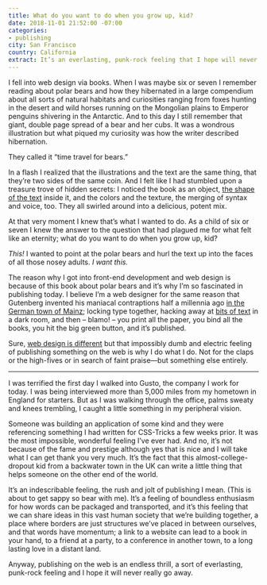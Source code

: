 ```yaml
---
title: What do you want to do when you grow up, kid?
date: 2018-11-01 21:52:00 -07:00
categories:
- publishing
city: San Francisco
country: California
extract: It’s an everlasting, punk-rock feeling that I hope will never really go away.
---
```


I fell into web design via books. When I was maybe six or seven I remember reading about polar bears and how they hibernated in a large compendium about all sorts of natural habitats and curiosities ranging from foxes hunting in the desert and wild horses running on the Mongolian plains to Emperor penguins shivering in the Antarctic. And to this day I still remember that giant, double page spread of a bear and her cubs. It was a wondrous illustration but what piqued my curiosity was how the writer described hibernation.

They called it “time travel for bears.”

In a flash I realized that the illustrations and the text are the same thing, that they’re two sides of the same coin. And I felt like I had stumbled upon a treasure trove of hidden secrets: I noticed the book as an object, [the shape of the text](https://robinrendle.com/essays/call-me-interactivity/) inside it, and the colors and the texture, the merging of syntax and voice, too. They all swirled around into a delicious, potent mix.

At that very moment I knew that’s what I wanted to do. As a child of six or seven I knew the answer to the question that had plagued me for what felt like an eternity; what do you want to do when you grow up, kid?

_This!_ I wanted to point at the polar bears and hurl the text up into the faces of all those nosey adults. _I want this._

The reason why I got into front-end development and web design is because of this book about polar bears and it’s why I’m so fascinated in publishing today. I believe I’m a web designer for the same reason that Gutenberg invented his maniacal contraptions half a millennia ago [in the German town of Mainz](https://robinrendle.com/essays/futures-of-typography/); locking type together, hacking away at [bits of text](https://robinrendle.com/essays/bookmarking/) in a dark room, and then – blamo! – you print all the paper, you bind all the books, you hit the big green button, and it’s published.

Sure, [web design is different](https://robinrendle.com/essays/new-web-typography/) but that impossibly dumb and electric feeling of publishing something on the web is why I do what I do. Not for the claps or the high-fives or in search of faint praise—but something else entirely.

***

I was terrified the first day I walked into Gusto, the company I work for today. I was being interviewed more than 5,000 miles from my hometown in England for starters. But as I was walking through the office, palms sweaty and knees trembling, I caught a little something in my peripheral vision.

Someone was building an application of some kind and they were referencing something I had written for CSS-Tricks a few weeks prior. It was the most impossible, wonderful feeling I’ve ever had. And no, it’s not because of the fame and prestige although yes that is nice and I will take what I can get thank you very much. It’s the fact that this almost-college-dropout kid from a backwater town in the UK can write a little thing that helps someone on the other end of the world.

It’s an indescribable feeling, the rush and jolt of publishing I mean. (This is about to get sappy so bear with me). It’s a feeling of boundless enthusiasm for how words can be packaged and transported, and it’s this feeling that we can share ideas in this vast human society that we’re building together, a place where borders are just structures we’ve placed in between ourselves, and that words have momentum; a link to a website can lead to a book in your hand, to a friend at a party, to a conference in another town, to a long lasting love in a distant land.

Anyway, publishing on the web is an endless thrill, a sort of everlasting, punk-rock feeling and I hope it will never really go away.
